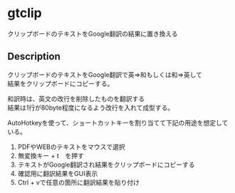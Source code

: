 # gtclip
クリップボードのテキストをGoogle翻訳の結果に置き換える

## Description
クリップボードのテキストをGoogle翻訳で英⇒和もしくは和⇒英して  
結果をクリップボードにコピーする。

和訳時は、英文の改行を削除したものを翻訳する  
結果は1行が80byte程度になるよう改行を入れて成型する。

AutoHotkeyを使って、ショートカットキーを割り当てて下記の用途を想定している。
 1. PDFやWEBのテキストをマウスで選択
 2. 無変換キー + t　を押す
 3. テキストがGoogle翻訳され結果をクリップボードにコピーする
 4. 確認用に翻訳結果をGUI表示
 5. Ctrl + vで任意の箇所に翻訳結果を貼り付け
